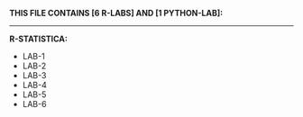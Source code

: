 **THIS FILE CONTAINS [6 R-LABS] AND [1 PYTHON-LAB]:**
***
**R-STATISTICA:**
* LAB-1
* LAB-2
* LAB-3
* LAB-4
* LAB-5
* LAB-6
